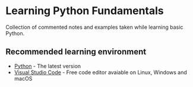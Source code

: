 # Learning Python Fundamentals

Collection of commented notes and examples taken while learning basic Python.


## Recommended learning environment

* [Python](https://www.python.org/) - The latest version
* [Visual Studio Code](https://code.visualstudio.com/) - Free code editor avaiable on Linux, Windows and macOS